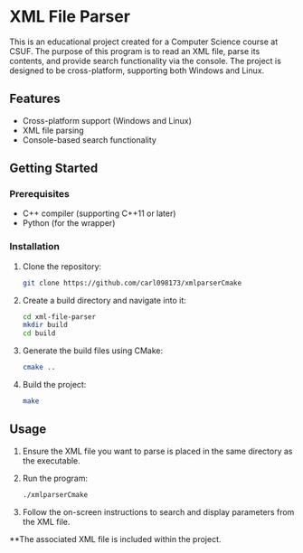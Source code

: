 # XML File Parser

This is an educational project created for a Computer Science course at CSUF. 
The purpose of this program is to read an XML file, parse its contents, and provide search functionality via the console. 
The project is designed to be cross-platform, supporting both Windows and Linux.

## Features

- Cross-platform support (Windows and Linux)
- XML file parsing
- Console-based search functionality

## Getting Started

### Prerequisites

- C++ compiler (supporting C++11 or later)
- Python (for the wrapper)

### Installation

1. Clone the repository:

    ```bash
    git clone https://github.com/carl098173/xmlparserCmake
    ```
2. Create a build directory and navigate into it:

    ```bash
   cd xml-file-parser
   mkdir build
   cd build
    ```

3. Generate the build files using CMake:

    ```bash
   cmake ..
    ```

5. Build the project:

    ```bash
   make
    ```

## Usage

1. Ensure the XML file you want to parse is placed in the same directory as the executable.

2. Run the program:

    ```bash
    ./xmlparserCmake
    ```

3. Follow the on-screen instructions to search and display parameters from the XML file.

**The associated XML file is included within the project.
